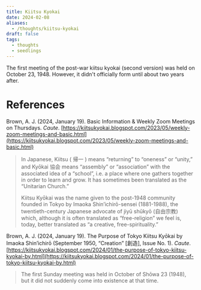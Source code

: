 ```yaml
---
title: Kiitsu Kyokai
date: 2024-02-08
aliases:
  - /thoughts/kiitsu-kyokai
draft: false
tags:
  - thoughts
  - seedlings
---
```

The first meeting of the post-war kiitsu kyokai (second version) was held on October 23, 1948. However, it didn't officially form until about two years after.

# References

Brown, A. J. (2024, January 19). Basic Information & Weekly Zoom Meetings on Thursdays. _Caute_. [https://kiitsukyokai.blogspot.com/2023/05/weekly-zoom-meetings-and-basic.html](https://kiitsukyokai.blogspot.com/2023/05/weekly-zoom-meetings-and-basic.html)
>In Japanese, Kiitsu ( 帰一 ) means “returning” to “oneness” or “unity,” and Kyōkai 協会 means “assembly” or “association” with the associated idea of a “school”, i.e. a place where one gathers together in order to learn and grow. It has sometimes been translated as the “Unitarian Church.”
>
>Kiitsu Kyōkai was the name given to the post-1948 community founded in Tokyo by Imaoka Shin’ichirō-sensei (1881-1988), the twentieth-century Japanese advocate of jiyū shūkyō (自由宗教) which, although it is often translated as “free-religion” we feel is, today, better translated as “a creative, free-spirituality.”

Brown, A. J. (2024, January 19). The Purpose of Tokyo Kiitsu Kyōkai by Imaoka Shin’ichirō (September 1950, “Creation” [創造], Issue No. 1). _Caute_. [https://kiitsukyokai.blogspot.com/2024/01/the-purpose-of-tokyo-kiitsu-kyokai-by.html](https://kiitsukyokai.blogspot.com/2024/01/the-purpose-of-tokyo-kiitsu-kyokai-by.html)
>The first Sunday meeting was held in October of Shōwa 23 (1948), but it did not suddenly come into existence at that time.